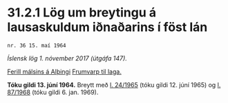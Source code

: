 # 31.2.1 Lög um breytingu á lausaskuldum iðnaðarins í föst lán

`nr. 36 15. maí 1964`

_Íslensk lög 1. nóvember 2017 (útgáfa 147)._

[Ferill málsins á Alþingi](https://www.althingi.is/thingstorf/thingmalalistar-eftir-thingum/ferill/?ltg=84&mnr=68)
[Frumvarp til laga.](https://www.althingi.is/altext/84/s/pdf/0073.pdf)

**Tóku gildi 13. júní 1964.**
Breytt með
[l. 24/1965](https://althingi.is/altext/stjtnr.html#1965024) (tóku gildi 12. júní 1965) og
[l. 87/1968](https://althingi.is/altext/stjtnr.html#1968087) (tóku gildi 6. jan. 1969).


